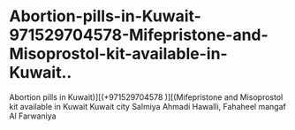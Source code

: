 # Abortion-pills-in-Kuwait-971529704578-Mifepristone-and-Misoprostol-kit-available-in-Kuwait..
Abortion pills in Kuwait)][(+971529704578 )][(Mifepristone and Misoprostol kit available in Kuwait Kuwait city Salmiya Ahmadi Hawalli, Fahaheel mangaf Al Farwaniya
